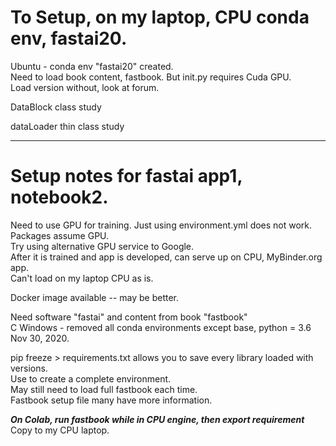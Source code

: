 # To Setup, on my laptop, CPU conda env, fastai20.  

Ubuntu - conda env "fastai20" created.   
Need to load book content, fastbook.  But init.py requires Cuda GPU.  
Load version without, look at forum.   

DataBlock class study  

dataLoader thin class study  

--- 

# Setup notes for fastai app1, notebook2.  

Need to use GPU for training.  Just using environment.yml does not work.  Packages assume GPU.  
Try using alternative GPU service to Google.  
After it is trained and app is developed, can serve up on CPU, MyBinder.org app.  
Can't load on my laptop CPU as is.  

Docker image available -- may be better.  

Need software "fastai" and content from book "fastbook"  
C Windows - removed all conda environments except base, python = 3.6
Nov 30, 2020. 

pip freeze > requirements.txt  allows you to save every library loaded with versions.  
Use to create a complete environment.  
May still need to load full fastbook each time.  
Fastbook setup file many have more information.  

***On Colab, run fastbook while in CPU engine, then export requirement***  
Copy to my CPU laptop.  
